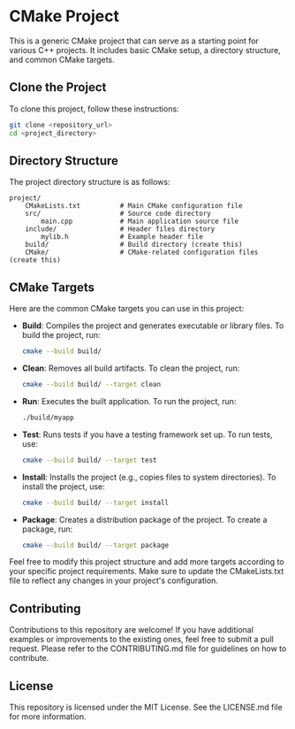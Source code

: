 # CMake Project

This is a generic CMake project that can serve as a starting point for various C++ projects. It includes basic CMake setup, a directory structure, and common CMake targets.

## Clone the Project

To clone this project, follow these instructions:

```bash
git clone <repository_url>
cd <project_directory>
```
## Directory Structure
The project directory structure is as follows:
```
project/
    CMakeLists.txt          # Main CMake configuration file
    src/                    # Source code directory
        main.cpp            # Main application source file
    include/                # Header files directory
        mylib.h             # Example header file
    build/                  # Build directory (create this)
    CMake/                  # CMake-related configuration files (create this)
```


## CMake Targets
Here are the common CMake targets you can use in this project:

- **Build**: Compiles the project and generates executable or library files. To build the project, run:
  ```bash
  cmake --build build/
  ```
- **Clean**: Removes all build artifacts. To clean the project, run:
  ```bash
  cmake --build build/ --target clean
  ```
- **Run**: Executes the built application. To run the project, run:
  ```bash
  ./build/myapp
  ```
- **Test**: Runs tests if you have a testing framework set up. To run tests, use:
  ```bash
  cmake --build build/ --target test
  ```
- **Install**: Installs the project (e.g., copies files to system directories). To install the project, use:
  ```bash
  cmake --build build/ --target install
  ```
- **Package**: Creates a distribution package of the project. To create a package, run:
  ```bash
  cmake --build build/ --target package
  ```

Feel free to modify this project structure and add more targets according to your specific project requirements. Make sure to update the CMakeLists.txt file to reflect any changes in your project's configuration.

## Contributing

Contributions to this repository are welcome! If you have additional examples or improvements to the existing ones, feel free to submit a pull request. Please refer to the CONTRIBUTING.md file for guidelines on how to contribute.

## License

This repository is licensed under the MIT License. See the LICENSE.md file for more information.